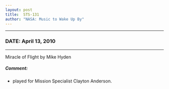 ```yaml
---
layout: post
title:  STS-131
author: "NASA: Music to Wake Up By"
---
```


----
### DATE: April 13, 2010
----
Miracle of Flight by Mike Hyden

##### Comment:
* played for Mission Specialist Clayton Anderson.
